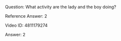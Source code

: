 Question: What activity are the lady and the boy doing?

Reference Answer: 2

Video ID: 4811179274

Answer: 2

